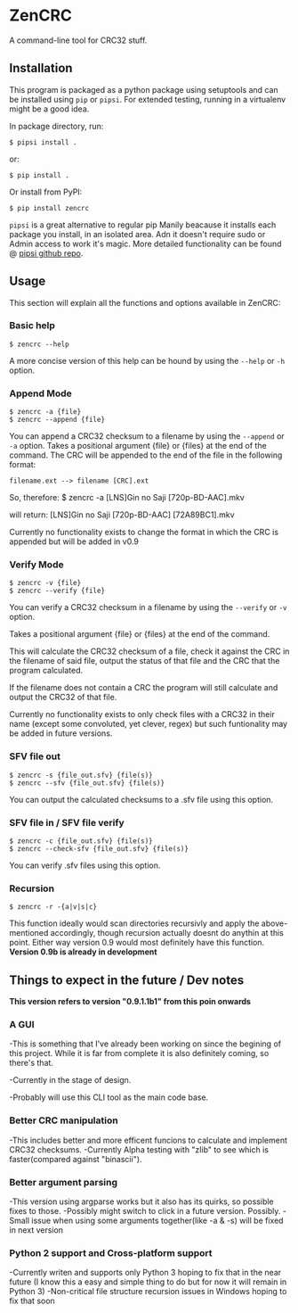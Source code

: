 # ZenCRC

A command-line tool for CRC32 stuff.

## Installation

This program is packaged as a python package using setuptools and can be installed using `pip` or `pipsi`.
For extended testing, running in a virtualenv might be a good idea.

In package directory, run:

    $ pipsi install .

or:

    $ pip install .

Or install from PyPI:

    $ pip install zencrc

`pipsi` is a great alternative to regular pip Manily beacause it installs
each package you install, in an isolated area.
Adn it doesn't require sudo or Admin access to work it's magic.
More detailed functionality can be found @ [pipsi github repo](https://github.com/mitsuhiko/pipsi#readme).

## Usage

This section will explain all the functions and options available in ZenCRC:

### Basic help

    $ zencrc --help

A more concise version of this help can be hound by using the `--help` or `-h`
option.

### Append Mode

    $ zencrc -a {file}
    $ zencrc --append {file}

You can append a CRC32 checksum to a filename by using the `--append` or `-a`
option.
Takes a positional argument {file} or {files} at the end of the command.
The CRC will be appended to the end of the file in the following format:

    filename.ext --> filename [CRC].ext

So, therefore:
    $ zencrc -a [LNS]Gin no Saji [720p-BD-AAC].mkv

will return:
    [LNS]Gin no Saji [720p-BD-AAC] [72A89BC1].mkv

Currently no functionality exists to change the format in which the CRC
is appended but will be added in v0.9

### Verify Mode

    $ zencrc -v {file}
    $ zencrc --verify {file}

You can verify a CRC32 checksum in a filename by using the `--verify` or `-v`
option.

Takes a positional argument {file} or {files} at the end of the command.

This will calculate the CRC32 checksum of a file, check it against the CRC
in the filename of said file,
output the status of that file and the CRC that the program calculated.

If the filename does not contain a CRC the program will still calculate
and output the CRC32 of that file.

Currently no functionality exists to only check files with a CRC32 in
their name (except some convoluted, yet clever, regex)
but such funtionality may be added in future versions.

### SFV file out

    $ zencrc -s {file_out.sfv} {file(s)}
    $ zencrc --sfv {file_out.sfv} {file(s)}

You can output the calculated checksums to a .sfv file using this option.

### SFV file in / SFV file verify

    $ zencrc -c {file_out.sfv} {file(s)}
    $ zencrc --check-sfv {file_out.sfv} {file(s)}

You can verify .sfv files using this option.

### Recursion

    $ zencrc -r -{a|v|s|c}

This function ideally would scan directories recursivly and apply the
above-mentioned accordingly, though recursion actually doesnt do anythin
at this point. Either way version 0.9 would most definitely have this function.
__Version 0.9b is already in development__

## Things to expect in the future / Dev notes
__This version refers to version "0.9.1.1b1" from this poin onwards__

### A GUI 
-This is something that I've already been working on since the begining of this project.
 While it is far from complete it is also definitely coming, so there's that.

-Currently in the stage of design.

-Probably will use this CLI tool as the main code base.

### Better CRC manipulation 
-This includes better and more efficent funcions to calculate and implement CRC32 checksums.
-Currently Alpha testing with "zlib" to see which is faster(compared against "binascii").

### Better argument parsing
-This version using argparse works but it also has its quirks, so possible fixes to those.
-Possibly might switch to click in a future version. Possibly.
-Small issue when using some arguments together(like -a & -s) will be fixed in next version

### Python 2 support and Cross-platform support
-Currently writen and supports only Python 3 hoping to fix that in the near future
 (I know this a easy and simple thing to do but for now it will remain in Python 3)
-Non-critical file structure recursion issues in Windows hoping to fix that soon 
